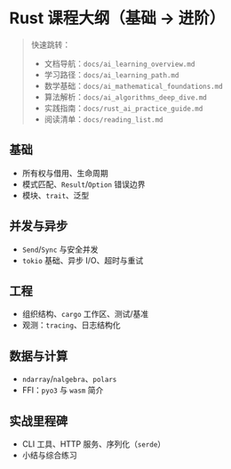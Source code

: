 # Rust 课程大纲（基础 → 进阶）

> 快速跳转：
>
> - 文档导航：`docs/ai_learning_overview.md`
> - 学习路径：`docs/ai_learning_path.md`
> - 数学基础：`docs/ai_mathematical_foundations.md`
> - 算法解析：`docs/ai_algorithms_deep_dive.md`
> - 实践指南：`docs/rust_ai_practice_guide.md`
> - 阅读清单：`docs/reading_list.md`

## 基础

- 所有权与借用、生命周期
- 模式匹配、`Result`/`Option` 错误边界
- 模块、`trait`、泛型

## 并发与异步

- `Send`/`Sync` 与安全并发
- `tokio` 基础、异步 I/O、超时与重试

## 工程

- 组织结构、`cargo` 工作区、测试/基准
- 观测：`tracing`、日志结构化

## 数据与计算

- `ndarray`/`nalgebra`、`polars`
- FFI：`pyo3` 与 `wasm` 简介

## 实战里程碑

- CLI 工具、HTTP 服务、序列化（`serde`）
- 小结与综合练习
